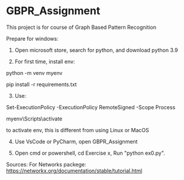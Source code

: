 # GBPR_Assignment

This project is for course of Graph Based Pattern Recognition

Prepare for windows:

1. Open microsoft store, search for python, and download python 3.9

2. For first time, install env:

python -m venv myenv

pip install -r requirements.txt

3. Use:

Set-ExecutionPolicy -ExecutionPolicy RemoteSigned -Scope Process

myenv\Scripts\activate 

to activate env, this is different from using Linux or MacOS

4. Use VsCode or PyCharm, open GBPR_Assignment

5. Open cmd or powershell, cd Exercise x, Run "python ex0.py". 

Sources:
For Networks packege: https://networkx.org/documentation/stable/tutorial.html

